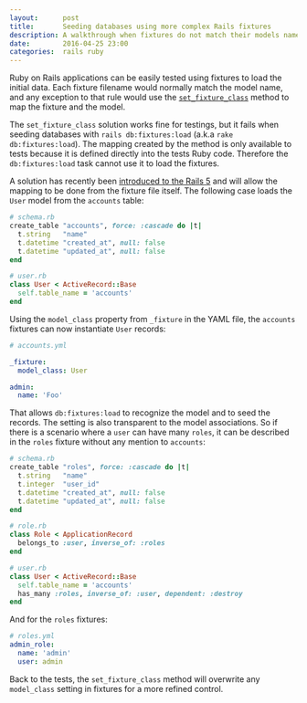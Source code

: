 ```yaml
---
layout:      post
title:       Seeding databases using more complex Rails fixtures
description: A walkthrough when fixtures do not match their models name.
date:        2016-04-25 23:00
categories:  rails ruby
---
```


Ruby on Rails applications can be easily tested using fixtures to load the initial data. Each fixture filename would normally match the model name, and any exception to that rule would use the [`set_fixture_class`](http://apidock.com/rails/ActiveRecord/TestFixtures/ClassMethods/set_fixture_class) method to map the
fixture and the model.

The `set_fixture_class` solution works fine for testings, but it fails when seeding databases with `rails db:fixtures:load` (a.k.a `rake db:fixtures:load`). The mapping created by the method is only available to tests because it is defined directly into the tests Ruby code. Therefore the `db:fixtures:load` task cannot use it to load the fixtures.

A solution has recently been [introduced to the Rails 5](https://github.com/rails/rails/pull/20574) and will allow the mapping to be done from the fixture file itself. The following case loads the `User` model from the `accounts` table:

~~~ruby
# schema.rb
create_table "accounts", force: :cascade do |t|
  t.string   "name"
  t.datetime "created_at", null: false
  t.datetime "updated_at", null: false
end

# user.rb
class User < ActiveRecord::Base
  self.table_name = 'accounts'
end
~~~

Using the `model_class` property from `_fixture` in the YAML file, the `accounts` fixtures can now instantiate `User` records:

~~~yml
# accounts.yml

_fixture:
  model_class: User

admin:
  name: 'Foo'
~~~

That allows `db:fixtures:load` to recognize the model and to seed the records. The setting is also transparent to the model associations. So if there is a scenario where a `user` can have many `roles`, it can be described in the `roles` fixture without any mention to `accounts`:

~~~ruby
# schema.rb
create_table "roles", force: :cascade do |t|
  t.string   "name"
  t.integer  "user_id"
  t.datetime "created_at", null: false
  t.datetime "updated_at", null: false
end

# role.rb
class Role < ApplicationRecord
  belongs_to :user, inverse_of: :roles
end

# user.rb
class User < ActiveRecord::Base
  self.table_name = 'accounts'
  has_many :roles, inverse_of: :user, dependent: :destroy
end
~~~

And for the `roles` fixtures:

~~~yml
# roles.yml
admin_role:
  name: 'admin'
  user: admin
~~~

Back to the tests, the `set_fixture_class` method will overwrite any `model_class` setting in fixtures for a more refined control.
